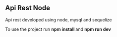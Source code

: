 ## Api Rest Node

Api rest developed using node, mysql and sequelize 

<p>To use the project run <b> npm install </b> and <b> npm run dev </b></p>
